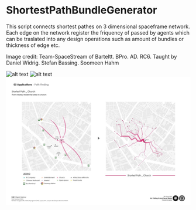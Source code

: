 # ShortestPathBundleGenerator
This script connects shortest pathes on 3 dimensional spaceframe network. Each edge on the network register the friquency of passed by agents which can be traslated into any design operations such as amount of bundles or thickness of edge etc.

Image credit: Team-SpaceStream of Barteltt. BPro. AD. RC6. 
              Taught by Daniel Widrig. Stefan Bassing. Soomeen Hahm
              
![alt text](https://www.designboom.com/wp-content/dbsub/399558/2016-02-13/img_12_1455366489_9a5978f6223ef9a18a5e2eb23d7a9341.jpg)
![alt text](https://www.designboom.com/wp-content/dbsub/399558/2016-02-13/img_3_1455366489_9262d3b63d72e6a59546c5387d3e23d3.jpg)
![alt text](https://github.com/soomeenhahm/ShortestPathBundleGenerator/blob/master/data/AASeoul15.jpeg)
